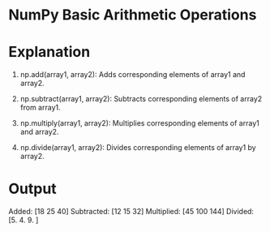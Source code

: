 # NumPy Basic Arithmetic Operations

# Explanation

01. np.add(array1, array2):
        Adds corresponding elements of array1 and array2.

02. np.subtract(array1, array2):
        Subtracts corresponding elements of array2 from array1.

03. np.multiply(array1, array2):
        Multiplies corresponding elements of array1 and array2.

04. np.divide(array1, array2):
        Divides corresponding elements of array1 by array2.

# Output

Added: [18 25 40]
Subtracted: [12 15 32]
Multiplied: [45 100 144]
Divided: [5.         4.         9.        ]

